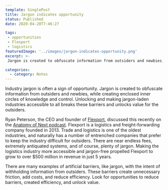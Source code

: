 ```yaml
---
template: SinglePost
title: Jargon indicates opportunity
status: Published
date: 2020-04-28T7:46:27
tags:
 - opportunities
 - Flexport
 - logistics
featuredImage: '../images/jargon-indicates-opportunity.png'
excerpt: >-
 Jargon is created to obfuscate information from outsiders and newbies, while creating enclosed inner circles of knowledge and control. There are many examples of artificial barriers, like jargon, with the intent of withholding information from outsiders. These barriers create unnecessary friction, add costs, and reduce efficiency. Look for opportunities to reduce barriers, created efficiency, and unlock value.

categories:
  - category: Notes
---
```

Industry jargon is often a sign of opportunity. Jargon is created to obfuscate information from outsiders and newbies, while creating enclosed inner circles of knowledge and control. Unlocking and making jargon-laden industries accessible to all breaks these barriers and unlocks value for the outsiders.

Ryan Peterson, the CEO and founder of [Flexport](flexport.com), discussed this recently on the [Anatomy of Next podcast](https://open.spotify.com/episode/1Da9LXYBZZdq04md8FPHuW). Flexport is a logistics and freight-forwarding company founded in 2013. Trade and logistics is one of the oldest industries, and naturally has a number of entrenched companies that prefer to keep the industry difficult for outsiders. There are near endless fees, extremely antiquated systems, and of course, plenty of jargon. Making the logistics industry more accessible and jargon-free propelled Flexport to grow to over $500 million in revenue in just 5 years.

There are many examples of artificial barriers, like jargon, with the intent of withholding information from outsiders. These barriers create unnecessary friction, add costs, and reduce efficiency. Look for opportunities to reduce barriers, created efficiency, and unlock value.
